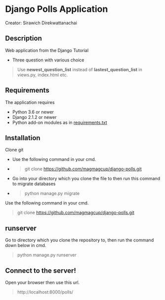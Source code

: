 # Django Polls Application

Creator: Sirawich Direkwattanachai
## Description
Web application from the Django Tutorial 
* Three question with various choice

> Use **newest_question_list** instead of **lastest_question_list** in views.py, index.html etc.

## Requirements

The application requires
* Python 3.6 or newer
* Django 2.1.2 or newer
* Python add-on modules as in [requirements.txt](requirements.txt)

## Installation
Clone git
* Use the following command in your cmd.
* > git clone https://github.com/magmagcup/django-polls.git
* Go into your directory which you clone the file to then run this command to migrate databases
* > python manage.py migrate 

Use the following command in your cmd.

> git clone https://github.com/magmagcup/django-polls.git

## runserver
Go to directory which you clone the repository to, then run the command down below in cmd. 

>  python manage.py runserver
 
 
## Connect to the server!
 
Open your browser then use this url.
 
 > http://localhost:8000/polls/
 



